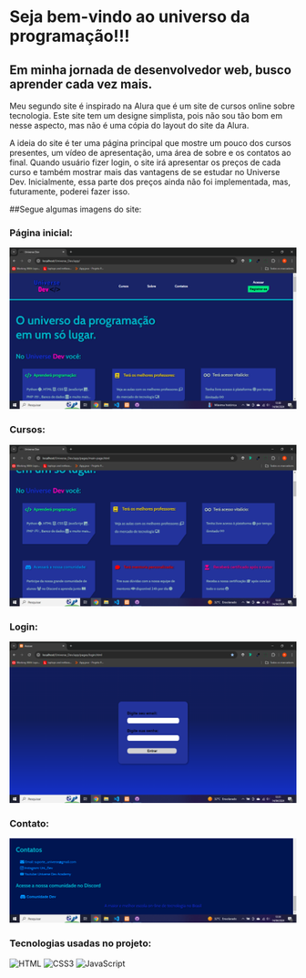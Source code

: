 # Seja bem-vindo ao universo da programação!!!

## Em minha jornada de desenvolvedor web, busco aprender cada vez mais.

Meu segundo site é inspirado na Alura que é um site de cursos online sobre tecnologia. Este site tem um designe simplista, pois não sou tão bom em nesse aspecto, 
mas não é uma cópia do layout do site da Alura.

A ideia do site é ter uma página principal que mostre um pouco dos cursos presentes, um vídeo de apresentação, uma área de sobre e os contatos ao final. Quando usuário fizer login, o site 
irá apresentar os preços de cada curso e também mostrar mais das vantagens de se estudar no Universe Dev. Inicialmente, essa parte dos preços ainda não foi implementada, mas, futuramente,
poderei fazer isso. 

##Segue algumas imagens do site:

### Página inicial:

<img src="screenshots/main-page.png" alt="main-page">

### Cursos:

<img src="screenshots/courses.png" alt="courses">

### Login:

<img src="screenshots/acess.png" alt="login">

### Contato:

<img src="screenshots/footer.png" alt="contacts">

### Tecnologias usadas no projeto:

![HTML](https://img.shields.io/badge/html5-%23E34F26.svg?style=for-the-badge&logo=html5&logoColor=white)
![CSS3](https://img.shields.io/badge/css3-%231572B6.svg?style=for-the-badge&logo=css3&logoColor=white)
![JavaScript](https://img.shields.io/badge/javascript-%23323330.svg?style=for-the-badge&logo=javascript&logoColor=%23F7DF1E)
